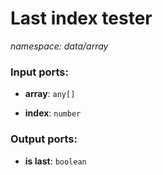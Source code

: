 # Last index tester

_namespace: data/array_

### Input ports:

* __array__: ` any[] `


* __index__: ` number `

### Output ports:

* __is last__: ` boolean `

